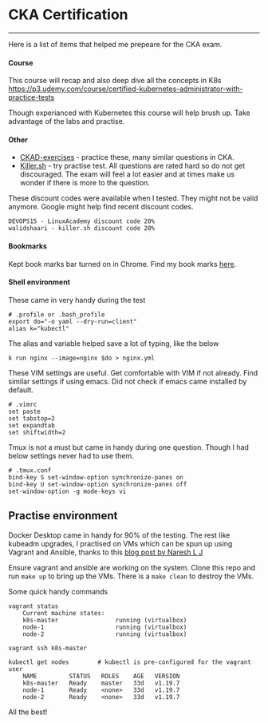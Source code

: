 # CKA Certification
---

Here is a list of items that helped me prepeare for the CKA exam.

#### Course
This course will recap and also deep dive all the concepts in K8s https://p3.udemy.com/course/certified-kubernetes-administrator-with-practice-tests

Though experianced with Kubernetes this course will help brush up. Take advantage of the labs and practise.

#### Other
- [CKAD-exercises](https://github.com/dgkanatsios/CKAD-exercises) - practice these, many similar questions in CKA.
- [Killer.sh](https://killer.sh/) - try practise test. All questions are rated hard so do not get discouraged. The exam will feel a lot easier and at times make us wonder if there is more to the question.

These discount codes were available when I tested. They might not be valid anymore. Google might help find recent discount codes.
```
DEVOPS15 - LinuxAcademy discount code 20%
walidshaari - killer.sh discount code 20%
```

#### Bookmarks
Kept book marks bar turned on in Chrome. Find my book marks [here](./bookmarks.html).

#### Shell environment

These came in very handy during the test
```
# .profile or .bash_profile
export do="-o yaml --dry-run=client"
alias k="kubectl"
```

The alias and variable helped save a lot of typing, like the below 
```
k run nginx --image=nginx $do > nginx.yml
```

These VIM settings are useful. Get comfortable with VIM if not already. Find similar settings if using emacs. Did not check if emacs came installed by default.
```
# .vimrc
set paste
set tabstop=2
set expandtab
set shiftwidth=2
```

Tmux is not a must but came in handy during one question. Though I had below settings never had to use them.
```
# .tmux.conf
bind-key S set-window-option synchronize-panes on
bind-key U set-window-option synchronize-panes off
set-window-option -g mode-keys vi
```

## Practise environment

Docker Desktop came in handy for 90% of the testing. The rest like kubeadm upgrades, I practised on VMs which can be spun up using Vagrant and Ansible, thanks to this [blog post by Naresh L J](https://kubernetes.io/blog/2019/03/15/kubernetes-setup-using-ansible-and-vagrant/)

Ensure vagrant and ansible are working on the system. Clone this repo and run `make up` to bring up the VMs. There is a `make clean` to destroy the VMs.

Some quick handy commands
```
vagrant status
    Current machine states:
    k8s-master                running (virtualbox)
    node-1                    running (virtualbox)
    node-2                    running (virtualbox)

vagrant ssh k8s-master

kubectl get nodes        # kubectl is pre-configured for the vagrant user
    NAME         STATUS   ROLES    AGE   VERSION
    k8s-master   Ready    master   33d   v1.19.7
    node-1       Ready    <none>   33d   v1.19.7
    node-2       Ready    <none>   33d   v1.19.7
```

All the best!